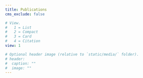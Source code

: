 ```yaml
---
title: Publications
cms_exclude: false 

# View.
#   1 = List
#   2 = Compact
#   3 = Card
#   4 = Citation
view: 1

# Optional header image (relative to `static/media/` folder).
# header:
#  caption: ""
#  image: ""
---
```

